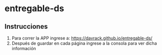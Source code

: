 # entregable-ds
## Instrucciones

1. Para correr la APP ingrese a: https://davrack.github.io/entregable-ds/
2. Después de guardar en cada página ingrese a la consola para ver dicha información

